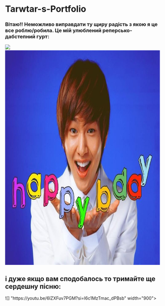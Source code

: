 # Tarwtar-s-Portfolio
<h3>Вітаю!! Неможливо виправдати ту щиру радість з якою я це все роблю/робила. Це мій улюблений реперсько-дабстепний гурт:</h3>
  

 <img src="https://github.com/Tarwtar/Tarwtar-s-Portfolio/assets/167477202/ad5db88c-5ed4-4f7c-b954-949eff727093" width="900">


  <img src="./add/onew.jpg" alt="onew" width="900" height="700"/>

<h2>і дуже якщо вам сподобалось то тримайте ще сердешну пісню:</h2>
 ![] "https://youtu.be/6IZXFuv7PGM?si=I6c1MzTmac_dPBsb" width="900">





 
</body>

